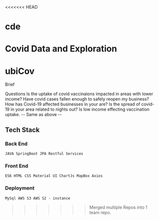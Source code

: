 <<<<<<< HEAD
# cde
Covid Data and Exploration
=======
# ubiCov

Brief

Questions Is the uptake of covid vaccinaions impacted in areas with lower income? Have covid cases fallen enough to
safely reopen my business? How has Covid-19 affected businesses in your are? Is the spread of covid-19 in your area
related to nights out? Is low income effecting vaccination uptake. -- Same as above --

## Tech Stack

### Back End

`JAVA SpringBoot JPA Restful Services
`

### Front End

`ES6 HTML CSS Material UI ChartJs MapBox Axios`

### Deployment

`MySql AWS S3 AWS S2 - instance`
>>>>>>> Merged multiple Repos into 1 team repo.
